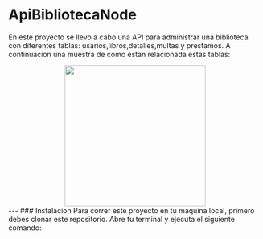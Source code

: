 # ApiBibliotecaNode
En este proyecto se llevo a cabo una API para administrar una biblioteca con diferentes tablas: usarios,libros,detalles,multas y prestamos. A continuacion una muestra de como 
estan relacionada estas tablas: 
<div align=center>
  <img src=  "file:///C:/Users/juan%20se/Downloads/biblioteca.svg" width="280" >
</div>
---
### Instalacion
Para correr este proyecto en tu máquina local, primero debes clonar este repositorio. Abre tu terminal y ejecuta el siguiente comando:


